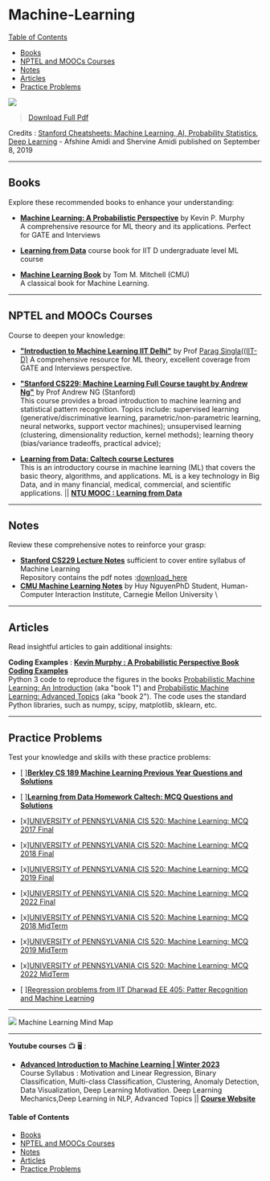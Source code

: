 # Machine-Learning

[Table of Contents](#table-of-contents)  
* [Books](#books)  
* [NPTEL and MOOCs Courses](#course)  
* [Notes](#notes)  
* [Articles](#articles)  
* [Practice Problems](#practice-problems)



[<img src="/Data/Machine-Learning/Machine_Learning_Cheatsheet.png">](/Data/Machine-Learning/super-cheatsheet-machine-learning.pdf)
> [Download Full Pdf](/Data/Artificial-Intelligence/All_cheat_sheet.pdf)
 
Credits : [Stanford Cheatsheets: Machine Learning, AI, Probability Statistics, Deep Learning](https://stanford.edu/~shervine/teaching/) - Afshine Amidi and Shervine Amidi published on September 8, 2019

---

## <a name="books"></a>Books

Explore these recommended books to enhance your understanding:

<!--
- [**"All of Statistics: A Concise Course in Statistical Inference"**](https://egrcc.github.io/docs/math/all-of-statistics.pdf) by  Larry Wasserman 
  A comprehensive resource for statistical theory and its applications.
-->

- [**Machine Learning: A Probabilistic Perspective**](http://noiselab.ucsd.edu/ECE228/Murphy_Machine_Learning.pdf) by Kevin P. Murphy\
  A comprehensive resource for ML theory and its applications. Perfect for GATE and Interviews

 - [**Learning from Data**](https://openeclass.panteion.gr/modules/document/file.php/PMS152/LEARNING/Abu-Mostafa%20Yaser%20S.%2C%20Malik%20Magdon-Ismail%2C%20Hsuan-Tien%20Lin%20%282012%29%20--%20Learning%20From%20Data_%20A%20short%20course.pdf) course book for IIT D undergraduate level ML course

- [**Machine Learning Book**](http://www.cs.cmu.edu/~tom/mlbook.html) by  Tom M. Mitchell (CMU)\
  A classical book for Machine Learning.
---

## <a name="course"></a>NPTEL and MOOCs Courses

Course to deepen your knowledge:

- [**"Introduction to Machine Learning IIT Delhi"**](https://www.cse.iitd.ac.in/~parags/teaching/col774/) by  Prof [Parag Singla((IIT-D)](https://www.cse.iitd.ac.in/~parags/)
  A comprehensive resource for ML theory, excellent coverage from GATE and Interviews perspective.

- [**"Stanford CS229: Machine Learning Full Course taught by Andrew Ng"**](https://www.youtube.com/watch?v=jGwO_UgTS7I&list=PLoROMvodv4rMiGQp3WXShtMGgzqpfVfbU&ab_channel=StanfordOnline) by  Prof Andrew NG (Stanford) \
This course provides a broad introduction to machine learning and statistical pattern recognition. Topics include: supervised learning (generative/discriminative learning, parametric/non-parametric learning, neural networks, support vector machines); unsupervised learning (clustering, dimensionality reduction, kernel methods); learning theory (bias/variance tradeoffs, practical advice);

- [**Learning from Data: Caltech course Lectures**](https://home.work.caltech.edu/telecourse.html) \
This is an introductory course in machine learning (ML) that covers the basic theory, algorithms, and applications. ML is a key technology in Big Data, and in many financial, medical, commercial, and scientific applications. || **[NTU MOOC : Learning from Data](https://www.csie.ntu.edu.tw/~htlin/mooc/)**

---


## <a name="notes"></a>Notes

Review these comprehensive notes to reinforce your grasp:

- **[Stanford CS229 Lecture Notes](https://cs229.stanford.edu/main_notes.pdf)** sufficient to cover entire syllabus of Machine Learning \
Repository contains the pdf notes :[download_here](/Data/Machine-Learning/main_notes.pdf)
- **[CMU Machine Learning Notes](https://www.cs.cmu.edu/~hn1/documents/machine-learning/notes.pdf)** by Huy NguyenPhD Student, Human-Computer Interaction Institute, Carnegie Mellon University \

---

## <a name="articles"></a>Articles

Read insightful articles to gain additional insights:

**Coding Examples** : [**Kevin Murphy : A Probabilistic Perspective Book Coding Examples**](https://github.com/probml/pyprobml/tree/master)\
Python 3 code to reproduce the figures in the books [Probabilistic Machine Learning: An Introduction](https://probml.github.io/pml-book/book1.html) (aka "book 1") and [Probabilistic Machine Learning: Advanced Topics](https://probml.github.io/pml-book/book2.html) (aka "book 2"). The code uses the standard Python libraries, such as numpy, scipy, matplotlib, sklearn, etc.

---

## <a name="practice-problems"></a>Practice Problems

Test your knowledge and skills with these practice problems:

- [ ]**[Berkley CS 189 Machine Learning Previous Year Questions and Solutions](https://tbp.berkeley.edu/courses/cs/189/)**
- [ ]**[Learning from Data Homework Caltech: MCQ Questions and Solutions](https://home.work.caltech.edu/homeworks.html)**


- [x][UNIVERSITY of PENNSYLVANIA CIS 520: Machine Learning; MCQ 2017 Final](/Data/Machine-Learning/final2017_solutions.pdf)
- [x][UNIVERSITY of PENNSYLVANIA CIS 520: Machine Learning; MCQ 2018 Final](/Data/Machine-Learning/final2018_solutions.pdf)
- [x][UNIVERSITY of PENNSYLVANIA CIS 520: Machine Learning; MCQ 2019 Final](/Data/Machine-Learning/final2019_solutions.pdf)
- [x][UNIVERSITY of PENNSYLVANIA CIS 520: Machine Learning; MCQ 2022 Final](/Data/Machine-Learning/final2022_solutions.pdf)
- [x][UNIVERSITY of PENNSYLVANIA CIS 520: Machine Learning; MCQ 2018 MidTerm](/Data/Machine-Learning/midterm2018_solutions.pdf)
- [x][UNIVERSITY of PENNSYLVANIA CIS 520: Machine Learning; MCQ 2019 MidTerm](/Data/Machine-Learning/midterm2019_solutions.pdf)
- [x][UNIVERSITY of PENNSYLVANIA CIS 520: Machine Learning; MCQ 2022 MidTerm](/Data/Machine-Learning/midterm2022_solutions.pdf)
- [ ][Regression problems from IIT Dharwad EE 405: Patter Recognition and Machine Learning](/Data/Machine-Learning/python-practice-problems/regression)

---

[<img src="https://github.com/trekhleb/homemade-machine-learning/blob/master/images/machine-learning-map.png">](https://github.com/trekhleb/homemade-machine-learning/blob/master/images/machine-learning-map.png)
Machine Learning Mind Map


---

**Youtube courses** 📺 🖥️ :

- [**Advanced Introduction to Machine Learning | Winter 2023**](https://www.youtube.com/watch?v=nB77M-mm0Nk&list=PLLB0NZP0teC-JfhvTuaurDq6hSEzSy1cG&ab_channel=ByteSizeML) \
Course Syllabus : Motivation and Linear Regression, Binary Classification, Multi-class Classification, Clustering, Anomaly Detection, Data Visualization, Deep Learning Motivation. Deep Learning Mechanics,Deep Learning in NLP, Advanced Topics || **[Course Website](https://bytesizeml.github.io/ml2023/)**

#### <a name="table-of-contents"></a>Table of Contents

* [Books](#books)  
* [NPTEL and MOOCs Courses](#course)  
* [Notes](#notes)  
* [Articles](#articles)  
* [Practice Problems](#practice-problems)

